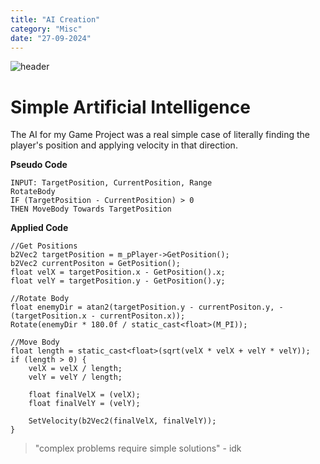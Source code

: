 ```yaml
---
title: "AI Creation"
category: "Misc"
date: "27-09-2024"
---
```

![header](/images/1280720.jpeg)
# Simple Artificial Intelligence

The AI for my Game Project was a real simple case of literally finding the player's position and applying velocity in that direction.

**Pseudo Code**

    INPUT: TargetPosition, CurrentPosition, Range
    RotateBody
    IF (TargetPosition - CurrentPosition) > 0
    THEN MoveBody Towards TargetPosition
    
**Applied Code**

    //Get Positions
	b2Vec2 targetPosition = m_pPlayer->GetPosition();
	b2Vec2 currentPositon = GetPosition();
	float velX = targetPosition.x - GetPosition().x;
	float velY = targetPosition.y - GetPosition().y;

	//Rotate Body
	float enemyDir = atan2(targetPosition.y - currentPositon.y, -(targetPosition.x - currentPositon.x));
	Rotate(enemyDir * 180.0f / static_cast<float>(M_PI));

	//Move Body
	float length = static_cast<float>(sqrt(velX * velX + velY * velY));
	if (length > 0) {
		velX = velX / length;
		velY = velY / length;

		float finalVelX = (velX);
		float finalVelY = (velY);

		SetVelocity(b2Vec2(finalVelX, finalVelY));
	}

> "complex problems require simple solutions" - idk